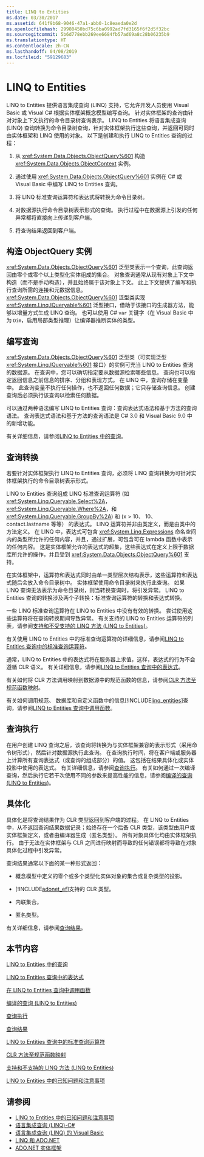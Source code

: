 ```yaml
---
title: LINQ to Entities
ms.date: 03/30/2017
ms.assetid: 641f9b68-9046-47a1-abb0-1c8eaeda0e2d
ms.openlocfilehash: 29980450bd75c6ba0992ad7fd3165f6f2d5f32bc
ms.sourcegitcommit: 5b6d778ebb269ee6684fb57ad69a8c28b06235b9
ms.translationtype: HT
ms.contentlocale: zh-CN
ms.lasthandoff: 04/08/2019
ms.locfileid: "59129683"
---
```

# <a name="linq-to-entities"></a>LINQ to Entities
LINQ to Entities 提供语言集成查询 (LINQ) 支持，它允许开发人员使用 Visual Basic 或 Visual C# 根据实体框架概念模型编写查询。 针对实体框架的查询由针对对象上下文执行的命令目录树查询表示。 LINQ to Entities 将语言集成查询 (LINQ) 查询转换为命令目录树查询，针对实体框架执行这些查询，并返回可同时由实体框架和 LINQ 使用的对象。 以下是创建和执行 LINQ to Entities 查询的过程：  
  
1.  从 <xref:System.Data.Objects.ObjectQuery%601> 构造 <xref:System.Data.Objects.ObjectContext> 实例。  
  
2.  通过使用 <xref:System.Data.Objects.ObjectQuery%601> 实例在 C# 或 Visual Basic 中编写 LINQ to Entities 查询。  
  
3.  将 LINQ 标准查询运算符和表达式将转换为命令目录树。  
  
4.  对数据源执行命令目录树表示形式的查询。 执行过程中在数据源上引发的任何异常都将直接向上传递到客户端。  
  
5.  将查询结果返回到客户端。  
  
## <a name="constructing-an-objectquery-instance"></a>构造 ObjectQuery 实例  
 <xref:System.Data.Objects.ObjectQuery%601> 泛型类表示一个查询，此查询返回由零个或零个以上类型化实体组成的集合。 对象查询通常从现有对象上下文中构造（而不是手动构造），并且始终属于该对象上下文。 此上下文提供了编写和执行查询所需的连接和元数据信息。 <xref:System.Data.Objects.ObjectQuery%601> 泛型类实现 <xref:System.Linq.IQueryable%601> 泛型接口，借助于该接口的生成器方法，能够以增量方式生成 LINQ 查询。 也可以使用 C# `var` 关键字（在 Visual Basic 中为 `Dim`，启用局部类型推理）让编译器推断实体的类型。  
  
## <a name="composing-the-queries"></a>编写查询  
 <xref:System.Data.Objects.ObjectQuery%601> 泛型类（可实现泛型 <xref:System.Linq.IQueryable%601> 接口）的实例可充当 LINQ to Entities 查询的数据源。 在查询中，您可以确切指定要从数据源检索哪些信息。 查询也可以指定返回信息之前信息的排序、分组和表现方式。 在 LINQ 中，查询存储在变量中。 此查询变量不执行任何操作，也不返回任何数据；它只存储查询信息。 创建查询后必须执行该查询以检索任何数据。  
  
 可以通过两种语法编写 LINQ to Entities 查询：查询表达式语法和基于方法的查询语法。 查询表达式语法和基于方法的查询语法是 C# 3.0 和 Visual Basic 9.0 中的新增功能。  
  
 有关详细信息，请参阅[LINQ to Entities 中的查询](../../../../../../docs/framework/data/adonet/ef/language-reference/queries-in-linq-to-entities.md)。  
  
## <a name="query-conversion"></a>查询转换  
 若要针对实体框架执行 LINQ to Entities 查询，必须将 LINQ 查询转换为可针对实体框架执行的命令目录树表示形式。  
  
 LINQ to Entities 查询组成 LINQ 标准查询运算符 (如<xref:System.Linq.Queryable.Select%2A>， <xref:System.Linq.Queryable.Where%2A>，和<xref:System.Linq.Queryable.GroupBy%2A>) 和 (x > 10、 10、contact.lastname 等等） 的表达式。 LINQ 运算符并非由类定义，而是由类中的方法定义。 在 LINQ 中，表达式可包含 <xref:System.Linq.Expressions> 命名空间内的类型所允许的任何内容，并且，通过扩展，可包含可在 lambda 函数中表示的任何内容。 这是实体框架允许的表达式的超集，这些表达式在定义上限于数据库所允许的操作，并且受到 <xref:System.Data.Objects.ObjectQuery%601> 支持。  
  
 在实体框架中，运算符和表达式同时由单一类型层次结构表示，这些运算符和表达式随后会放入命令目录树中。 实体框架使用命令目录树来执行此查询。 如果 LINQ 查询无法表示为命令目录树，则当转换查询时，将引发异常。 LINQ to Entities 查询的转换涉及两个子转换：标准查询运算符的转换和表达式转换。  
  
 一些 LINQ 标准查询运算符在 LINQ to Entities 中没有有效的转换。 尝试使用这些运算符将在查询转换期间导致异常。 有关支持的 LINQ to Entities 运算符的列表，请参阅[支持和不受支持的 LINQ 方法 (LINQ to Entities)](../../../../../../docs/framework/data/adonet/ef/language-reference/supported-and-unsupported-linq-methods-linq-to-entities.md)。  
  
 有关使用 LINQ to Entities 中的标准查询运算符的详细信息，请参阅[LINQ to Entities 查询中的标准查询运算符](../../../../../../docs/framework/data/adonet/ef/language-reference/standard-query-operators-in-linq-to-entities-queries.md)。  
  
 通常，LINQ to Entities 中的表达式将在服务器上求值，这样，表达式的行为不会遵循 CLR 语义。 有关详细信息，请参阅[LINQ to Entities 查询中的表达式](../../../../../../docs/framework/data/adonet/ef/language-reference/expressions-in-linq-to-entities-queries.md)。  
  
 有关如何将 CLR 方法调用映射到数据源中的规范函数的信息，请参阅[CLR 方法至规范函数映射](../../../../../../docs/framework/data/adonet/ef/language-reference/clr-method-to-canonical-function-mapping.md)。  
  
 有关如何调用规范、 数据库和自定义函数中的信息[!INCLUDE[linq_entities](../../../../../../includes/linq-entities-md.md)]查询，请参阅[LINQ to Entities 查询中调用函数](../../../../../../docs/framework/data/adonet/ef/language-reference/calling-functions-in-linq-to-entities-queries.md)。  
  
## <a name="query-execution"></a>查询执行  
 在用户创建 LINQ 查询之后，该查询将转换为与实体框架兼容的表示形式（采用命令树形式），然后针对数据源执行此查询。 在查询执行时间，将在客户端或服务器上计算所有查询表达式（或查询的组成部分）的值。 这包括在结果具体化或实体投影中使用的表达式。 有关详细信息，请参阅[查询执行](../../../../../../docs/framework/data/adonet/ef/language-reference/query-execution.md)。 有关如何通过一次编译查询，然后执行它若干次使用不同的参数来提高性能的信息，请参阅[编译的查询 (LINQ to Entities)](../../../../../../docs/framework/data/adonet/ef/language-reference/compiled-queries-linq-to-entities.md)。  
  
## <a name="materialization"></a>具体化  
 具体化是将查询结果作为 CLR 类型返回到客户端的过程。 在 LINQ to Entities 中，从不返回查询结果数据记录；始终存在一个后备 CLR 类型，该类型由用户或实体框架定义，或者由编译器生成（匿名类型）。 所有对象具体化均由实体框架执行。 由于无法在实体框架与 CLR 之间进行映射而导致的任何错误都将导致在对象具体化过程中引发异常。  
  
 查询结果通常以下面的某一种形式返回：  
  
-   概念模型中定义的零个或多个类型化实体对象的集合或复杂类型的投影。  
  
-   [!INCLUDE[adonet_ef](../../../../../../includes/adonet-ef-md.md)]支持的 CLR 类型。  
  
-   内联集合。  
  
-   匿名类型。  
  
 有关详细信息，请参阅[查询结果](../../../../../../docs/framework/data/adonet/ef/language-reference/query-results.md)。  
  
## <a name="in-this-section"></a>本节内容  
 [LINQ to Entities 中的查询](../../../../../../docs/framework/data/adonet/ef/language-reference/queries-in-linq-to-entities.md)  
  
 [LINQ to Entities 查询中的表达式](../../../../../../docs/framework/data/adonet/ef/language-reference/expressions-in-linq-to-entities-queries.md)  
  
 [在 LINQ to Entities 查询中调用函数](../../../../../../docs/framework/data/adonet/ef/language-reference/calling-functions-in-linq-to-entities-queries.md)  
  
 [编译的查询 (LINQ to Entities)](../../../../../../docs/framework/data/adonet/ef/language-reference/compiled-queries-linq-to-entities.md)  
  
 [查询执行](../../../../../../docs/framework/data/adonet/ef/language-reference/query-execution.md)  
  
 [查询结果](../../../../../../docs/framework/data/adonet/ef/language-reference/query-results.md)  
  
 [LINQ to Entities 查询中的标准查询运算符](../../../../../../docs/framework/data/adonet/ef/language-reference/standard-query-operators-in-linq-to-entities-queries.md)  
  
 [CLR 方法至规范函数映射](../../../../../../docs/framework/data/adonet/ef/language-reference/clr-method-to-canonical-function-mapping.md)  
  
 [支持和不支持的 LINQ 方法 (LINQ to Entities)](../../../../../../docs/framework/data/adonet/ef/language-reference/supported-and-unsupported-linq-methods-linq-to-entities.md)  
  
 [LINQ to Entities 中的已知问题和注意事项](../../../../../../docs/framework/data/adonet/ef/language-reference/known-issues-and-considerations-in-linq-to-entities.md)  
  
## <a name="see-also"></a>请参阅

- [LINQ to Entities 中的已知问题和注意事项](../../../../../../docs/framework/data/adonet/ef/language-reference/known-issues-and-considerations-in-linq-to-entities.md)
- [语言集成查询 (LINQ)-C#](../../../../../csharp/programming-guide/concepts/linq/index.md)
- [语言集成查询 (LINQ) 的 Visual Basic](../../../../../visual-basic/programming-guide/concepts/linq/index.md)
- [LINQ 和 ADO.NET](../../../../../../docs/framework/data/adonet/linq-and-ado-net.md)
- [ADO.NET 实体框架](../../../../../../docs/framework/data/adonet/ef/index.md)

